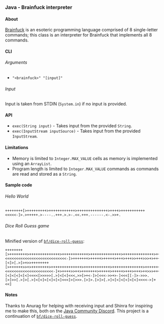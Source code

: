 ### Java - Brainfuck interpreter

#### About

[Brainfuck](https://en.wikipedia.org/wiki/Brainfuck) is an esoteric programming language comprised of 8 single-letter commands; this class is an interpreter for Brainfuck that implements all 8 commands.

#### CLI
###### Arguments
- `"<brainfuck>" "[input]"`

###### Input
Input is taken from STDIN (`System.in`) if no input is provided.

#### API
- `exec(String input)` - Takes input from the provided `String`.
- `exec(InputStream inputSource)` - Takes input from the provided `InputStream`.

#### Limitations

- Memory is limited to `Integer.MAX_VALUE` cells as memory is implemented using an `ArrayList`.
- Program length is limited to `Integer.MAX_VALUE` commands as commands are read and stored as a `String`.

#### Sample code

###### Hello World
```brainfuck
++++++++[>+++++++++>++++++++++++>++++++++++++++>++++>+++++++++++<<<<<-]>.>+++++.>----..+++.>.>-.<<.+++.------.<-.>>+.
```

###### Dice Roll Guess game
Minified version of [`bf/dice-roll-guess`](/bf/dice-roll-guess/):
```brainfuck
++++++++[>++++++++>++++++++++++++>++++++++++++>++++++++++++++>++++++++++++++>++++>++++>++++>+++++>++++++>+++++>++++++>+++++>++++>++++++++>+++++++++++++++>++++>++++++++++>+++++++++++++>++++++++++++>++++++++++++++>+++++++++++>++++++++>++++++++++++++>+++++++++++++++>+++++++>++++++>++++++<<<<<<<<<<<<<<<<<<<<<<<<<<<<-]>+++++++>+++++>+++++>+++>+++>>+++>>>+>+++++>++++++>+>>++>+>>++++>>+>++++>+++++++>+++++++>+++++>+>+>+++++++>+++++++[<]>[.>]>+>>++++++++[>++++++>>+>++++++++>++++++++++++++>++++++++++++>++++++++++++++>++++++++++++++>+++++++>++++>>++++++++>+++++++++>+++++++++++++>++++++++++++>>+++++++++++++>++++++++++++++>++++++++++++++>++++++++++++>++++++++++++>++++++++++++++<<<<<<<<<<<<<<<<<<<<<<-]+>++++>>++>+++++++>+++++>+++++>+++>+++>++>>>+++>+>++++++>+++>>+++++++>++>++>+++++>+++>++++[<]<[<]<[<]<<<<[>>>>>[.>]<[<]<<<,>>[>+<-]>[<<<->>+>-]<<<[[-]>->>>.[>]>>[.>]>[.>]<[<]<[<]<[<]<<<]>[>>>.[>]>.[>]>[.>]<[<]<[<]<[<]<<<<->]+<<]
```

#### Notes

Thanks to Anurag for helping with receiving input and Shinra for inspiring me to make this, both on the [Java Community Discord](https://discord.gg/java).
This project is a continuation of [`bf/dice-roll-guess`](/bf/dice-roll-guess/).

